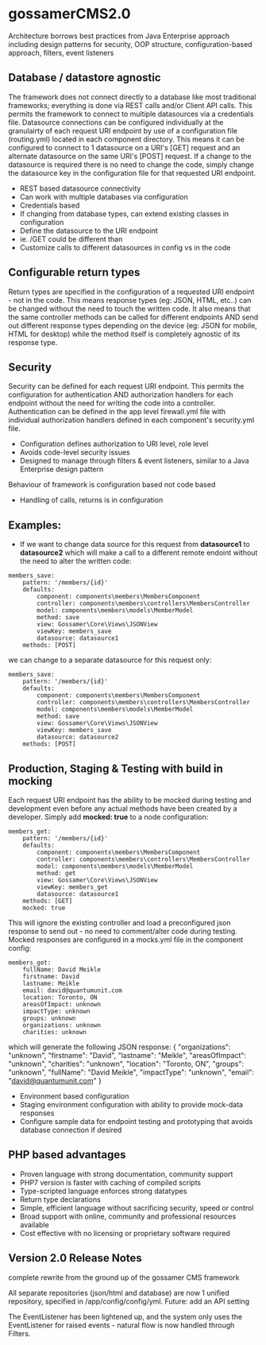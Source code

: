# gossamerCMS2.0

Architecture borrows best practices from Java Enterprise approach including design patterns for security, OOP structure, configuration-based approach, filters, event listeners

## Database / datastore agnostic
The framework does not connect directly to a database like most traditional frameworks; everything is done via REST calls and/or Client API calls. This permits the framework to connect to multiple datasources via a credentials file. Datasource connections can be configured individually at the granulairty of each request URI endpoint by use of a configuration file (routing.yml) located in each component directory. This means it can be configured to connect to 1 datasource on a URI's [GET] request and an alternate datasource on the same URI's [POST] request. If a change to the datasource is required there is no need to change the code, simply change the datasource key in the configuration file for that requested URI endpoint.
- REST based datasource connectivity
- Can work with multiple databases via configuration
- Credentials based
- If changing from database types, can extend existing classes in configuration
- Define the datasource to the URI endpoint
- ie. /GET could be different than 
- Customize calls to different datasources in config vs in the code

## Configurable return types
Return types are specified in the configuration of a requested URI endpoint - not in the code. This means response types (eg: JSON, HTML, etc..) can be changed without the need to touch the written code. It also means that the same controller methods can be called for different endpoints AND send out different response types depending on the device (eg: JSON for mobile, HTML for desktop) while the method itself is completely agnostic of its response type.

## Security
Security can be defined for each request URI endpoint. This permits the configuration for authentication AND authorization handlers for each endpoint without the need for writing the code into a controller. Authentication can be defined in the app level firewall.yml file with individual authorization handlers defined in each component's security.yml file.
- Configuration defines authorization to URI level, role level
- Avoids code-level security issues
- Designed to manage through filters & event listeners, similar to a Java Enterprise design pattern

Behaviour of framework is configuration based not code based
- Handling of calls, returns is in configuration

## Examples:
- If we want to change data source for this request from **datasource1** to **datasource2** which will make a call to a different remote endoint without the need to alter the written code:
```
members_save:
    pattern: '/members/{id}'
    defaults:
        component: components\members\MembersComponent
        controller: components\members\controllers\MembersController
        model: components\members\models\MemberModel
        method: save
        view: Gossamer\Core\Views\JSONView
        viewKey: members_save
        datasource: datasource1
    methods: [POST]
```
we can change to a separate datasource for this request only:
```
members_save:
    pattern: '/members/{id}'
    defaults:
        component: components\members\MembersComponent
        controller: components\members\controllers\MembersController
        model: components\members\models\MemberModel
        method: save
        view: Gossamer\Core\Views\JSONView
        viewKey: members_save
        datasource: datasource2
    methods: [POST]
```

## Production, Staging & Testing with build in mocking
Each request URI endpoint has the ability to be mocked during testing and development even before any actual methods have been created by a developer. Simply add **mocked: true** to a node configuration:
```
members_get:
    pattern: '/members/{id}'
    defaults:
        component: components\members\MembersComponent
        controller: components\members\controllers\MembersController
        model: components\members\models\MemberModel
        method: get
        view: Gossamer\Core\Views\JSONView
        viewKey: members_get
        datasource: datasource1
    methods: [GET]
    mocked: true
```
This will ignore the existing controller and load a preconfigured json response to send out - no need to comment/alter code during testing. Mocked responses are configured in a mocks.yml file in the component config:
```
members_get:
    fullName: David Meikle
    firstname: David
    lastname: Meikle
    email: david@quantumunit.com
    location: Toronto, ON
    areasOfImpact: unknown
    impactType: unknown
    groups: unknown
    organizations: unknown
    charities: unknown
```
which will generate the following JSON response:
{
  "organizations": "unknown", 
  "firstname": "David", 
  "lastname": "Meikle", 
  "areasOfImpact": "unknown", 
  "charities": "unknown", 
  "location": "Toronto, ON", 
  "groups": "unknown", 
  "fullName": "David Meikle", 
  "impactType": "unknown", 
  "email": "david@quantumunit.com"
}

- Environment based configuration
- Staging environment configuration with ability to provide mock-data responses
- Configure sample data for endpoint testing and prototyping that avoids database connection if desired

## PHP based advantages
- Proven language with strong documentation, community support
- PHP7 version is faster with caching of compiled scripts 
- Type-scripted language enforces strong datatypes
- Return type declarations
- Simple, efficient language without sacrificing security, speed or control
- Broad support with online, community and professional resources available 
- Cost effective with no licensing or proprietary software required



## Version 2.0 Release Notes
complete rewrite from the ground up of the gossamer CMS framework

All separate repositories (json/html and database) are now 1 unified repository, specified in /app/config/config/yml.
Future: add an API setting

The EventListener has been lightened up, and the system only uses the EventListener for raised events - natural flow is now handled through Filters.

